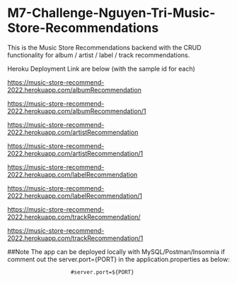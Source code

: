 # M7-Challenge-Nguyen-Tri-Music-Store-Recommendations

This is the Music Store Recommendations backend with the CRUD functionality for album / artist / label / track recommendations.

Heroku Deployment Link are below (with the sample id for each)

https://music-store-recommend-2022.herokuapp.com/albumRecommendation

https://music-store-recommend-2022.herokuapp.com/albumRecommendation/1


https://music-store-recommend-2022.herokuapp.com/artistRecommendation

https://music-store-recommend-2022.herokuapp.com/artistRecommendation/1


https://music-store-recommend-2022.herokuapp.com/labelRecommendation

https://music-store-recommend-2022.herokuapp.com/labelRecommendation/1


https://music-store-recommend-2022.herokuapp.com/trackRecommendation/

https://music-store-recommend-2022.herokuapp.com/trackRecommendation/1



##Note 
The app can be deployed locally with MySQL/Postman/Insomnia if comment out the server.port={PORT} in the application.properties as below:
                        
                        #server.port=${PORT}
